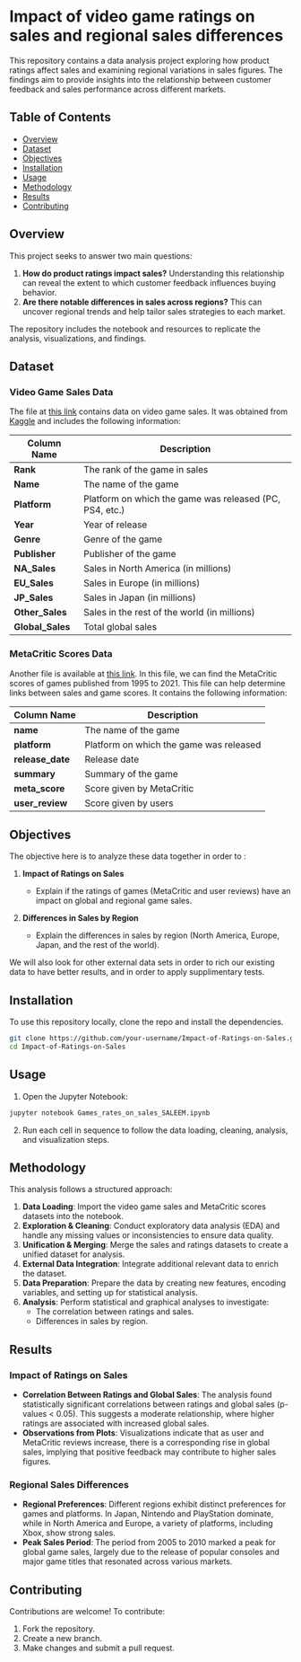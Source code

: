# Impact of video game ratings on sales and regional sales differences

This repository contains a data analysis project exploring how product ratings affect sales and examining regional variations in sales figures. The findings aim to provide insights into the relationship between customer feedback and sales performance across different markets.

## Table of Contents

- [Overview](#overview)
- [Dataset](#dataset)
- [Objectives](#objectives)
- [Installation](#installation)
- [Usage](#usage)
- [Methodology](#methodology)
- [Results](#results)
- [Contributing](#Contributing)

## Overview

This project seeks to answer two main questions:
1. **How do product ratings impact sales?** Understanding this relationship can reveal the extent to which customer feedback influences buying behavior.
2. **Are there notable differences in sales across regions?** This can uncover regional trends and help tailor sales strategies to each market.

The repository includes the notebook and resources to replicate the analysis, visualizations, and findings.

## Dataset

### Video Game Sales Data
The file at [this link](https://g-schmit.github.io/data/vg_sales.csv) contains data on video game sales. It was obtained from [Kaggle](https://www.kaggle.com/datasets/gregorut/videogamesales) and includes the following information:

| Column Name   | Description                                    |
|---------------|------------------------------------------------|
| **Rank**      | The rank of the game in sales                  |
| **Name**      | The name of the game                           |
| **Platform**  | Platform on which the game was released (PC, PS4, etc.) |
| **Year**      | Year of release                                |
| **Genre**     | Genre of the game                              |
| **Publisher** | Publisher of the game                          |
| **NA_Sales**  | Sales in North America (in millions)           |
| **EU_Sales**  | Sales in Europe (in millions)                  |
| **JP_Sales**  | Sales in Japan (in millions)                   |
| **Other_Sales** | Sales in the rest of the world (in millions) |
| **Global_Sales** | Total global sales                          |

### MetaCritic Scores Data
Another file is available at [this link](https://g-schmit.github.io/data/all_meta_games.csv). In this file, we can find the MetaCritic scores of games published from 1995 to 2021. This file can help determine links between sales and game scores. It contains the following information:

| Column Name   | Description                                    |
|---------------|------------------------------------------------|
| **name**      | The name of the game                           |
| **platform**  | Platform on which the game was released        |
| **release_date** | Release date                                |
| **summary**   | Summary of the game                            |
| **meta_score** | Score given by MetaCritic                     |
| **user_review** | Score given by users                         |

## Objectives

The objective here is to analyze these data together in order to :

1. **Impact of Ratings on Sales**
   - Explain if the ratings of games (MetaCritic and user reviews) have an impact on global and regional game sales.

2. **Differences in Sales by Region**
   - Explain the differences in sales by region (North America, Europe, Japan, and the rest of the world).

We will also look for other external data sets in order to rich our existing data to have better results, and in order to apply supplimentary tests.

## Installation

To use this repository locally, clone the repo and install the dependencies.

```bash
git clone https://github.com/your-username/Impact-of-Ratings-on-Sales.git
cd Impact-of-Ratings-on-Sales
```

## Usage

1. Open the Jupyter Notebook:
```bash
jupyter notebook Games_rates_on_sales_SALEEM.ipynb
```
2. Run each cell in sequence to follow the data loading, cleaning, analysis, and visualization steps.

## Methodology

This analysis follows a structured approach:

1. **Data Loading**: Import the video game sales and MetaCritic scores datasets into the notebook.
2. **Exploration & Cleaning**: Conduct exploratory data analysis (EDA) and handle any missing values or inconsistencies to ensure data quality.
3. **Unification & Merging**: Merge the sales and ratings datasets to create a unified dataset for analysis.
4. **External Data Integration**: Integrate additional relevant data to enrich the dataset.
5. **Data Preparation**: Prepare the data by creating new features, encoding variables, and setting up for statistical analysis.
6. **Analysis**: Perform statistical and graphical analyses to investigate:
   - The correlation between ratings and sales.
   - Differences in sales by region.

## Results

### Impact of Ratings on Sales

- **Correlation Between Ratings and Global Sales**: The analysis found statistically significant correlations between ratings and global sales (p-values < 0.05). This suggests a moderate relationship, where higher ratings are associated with increased global sales.
- **Observations from Plots**: Visualizations indicate that as user and MetaCritic reviews increase, there is a corresponding rise in global sales, implying that positive feedback may contribute to higher sales figures.

### Regional Sales Differences

- **Regional Preferences**: Different regions exhibit distinct preferences for games and platforms. In Japan, Nintendo and PlayStation dominate, while in North America and Europe, a variety of platforms, including Xbox, show strong sales.
- **Peak Sales Period**: The period from 2005 to 2010 marked a peak for global game sales, largely due to the release of popular consoles and major game titles that resonated across various markets.

## Contributing

Contributions are welcome! To contribute:

1. Fork the repository.
2. Create a new branch.
3. Make changes and submit a pull request.

